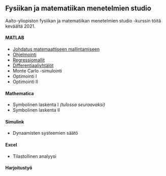 ## Fysiikan ja matematiikan menetelmien studio

Aalto-yliopiston fysiikan ja matematiikan menetelmien studio -kurssin töitä keväältä 2021.

#### MATLAB
- [Johdatus matemaattiseen mallintamiseen](https://github.com/ellikiiski/FYS-MAT-studio/blob/main/1%20Johdatus/studio-vk1.pdf)
- [Ohjelmointi](https://github.com/ellikiiski/FYS-MAT-studio/blob/main/2%20Ohjelmointi/studio-vk2.pdf)
- [Regressiomallit](https://github.com/ellikiiski/FYS-MAT-studio-2021/blob/main/3%20Regressiomallit/studio-vk3.pdf)
- [Differentiaaliyhtälöt](https://github.com/ellikiiski/FYS-MAT-studio-2021/blob/main/4%20Differentiaaliyhtalot/studio-vk4.pdf)
- Monte Carlo -simulointi
- Optimointi I
- Optimointi II
#### Mathematica
- Symbolinen laskenta I *(tulossa seuraavaksi)*
- Symbolinen laskenta II
#### Simulink
- Dynaamisten systeemien säätö
#### Excel
- Tilastollinen analyysi
#### Harjoitustyö
